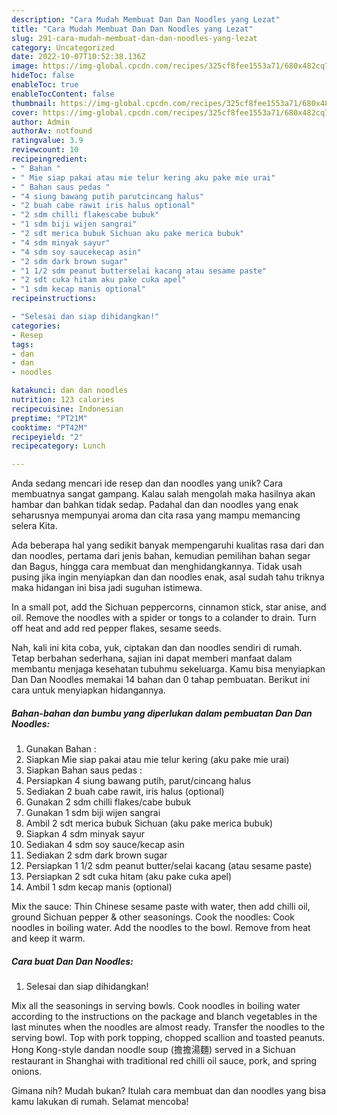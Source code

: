 ```yaml
---
description: "Cara Mudah Membuat Dan Dan Noodles yang Lezat"
title: "Cara Mudah Membuat Dan Dan Noodles yang Lezat"
slug: 291-cara-mudah-membuat-dan-dan-noodles-yang-lezat
category: Uncategorized
date: 2022-10-07T10:52:38.136Z
image: https://img-global.cpcdn.com/recipes/325cf8fee1553a71/680x482cq70/dan-dan-noodles-foto-resep-utama.jpg
hideToc: false
enableToc: true
enableTocContent: false
thumbnail: https://img-global.cpcdn.com/recipes/325cf8fee1553a71/680x482cq70/dan-dan-noodles-foto-resep-utama.jpg
cover: https://img-global.cpcdn.com/recipes/325cf8fee1553a71/680x482cq70/dan-dan-noodles-foto-resep-utama.jpg
author: Admin
authorAv: notfound
ratingvalue: 3.9
reviewcount: 10
recipeingredient:
- " Bahan "
- " Mie siap pakai atau mie telur kering aku pake mie urai"
- " Bahan saus pedas "
- "4 siung bawang putih parutcincang halus"
- "2 buah cabe rawit iris halus optional"
- "2 sdm chilli flakescabe bubuk"
- "1 sdm biji wijen sangrai"
- "2 sdt merica bubuk Sichuan aku pake merica bubuk"
- "4 sdm minyak sayur"
- "4 sdm soy saucekecap asin"
- "2 sdm dark brown sugar"
- "1 1/2 sdm peanut butterselai kacang atau sesame paste"
- "2 sdt cuka hitam aku pake cuka apel"
- "1 sdm kecap manis optional"
recipeinstructions:

- "Selesai dan siap dihidangkan!"
categories:
- Resep
tags:
- dan
- dan
- noodles

katakunci: dan dan noodles 
nutrition: 123 calories
recipecuisine: Indonesian
preptime: "PT21M"
cooktime: "PT42M"
recipeyield: "2"
recipecategory: Lunch

---
```





Anda sedang mencari ide resep dan dan noodles yang unik? Cara membuatnya sangat gampang. Kalau salah mengolah maka hasilnya akan hambar dan bahkan tidak sedap. Padahal dan dan noodles yang enak seharusnya mempunyai aroma dan cita rasa yang mampu memancing selera Kita.





Ada beberapa hal yang sedikit banyak mempengaruhi kualitas rasa dari dan dan noodles, pertama dari jenis bahan, kemudian pemilihan bahan segar dan Bagus, hingga cara membuat dan menghidangkannya. Tidak usah pusing jika ingin menyiapkan dan dan noodles enak,      asal sudah tahu triknya maka hidangan ini bisa jadi suguhan istimewa.














In a small pot, add the Sichuan peppercorns, cinnamon stick, star anise, and oil. Remove the noodles with a spider or tongs to a colander to drain. Turn off heat and add red pepper flakes, sesame seeds.






Nah, kali ini kita coba, yuk, ciptakan dan dan noodles sendiri di rumah. Tetap berbahan sederhana, sajian ini dapat memberi manfaat dalam membantu menjaga kesehatan tubuhmu sekeluarga. Kamu bisa menyiapkan Dan Dan Noodles memakai 14 bahan dan 0 tahap pembuatan. Berikut ini cara untuk menyiapkan hidangannya.

<!--inarticleads1-->

##### Bahan-bahan dan bumbu yang diperlukan dalam pembuatan Dan Dan Noodles:

1. Gunakan  Bahan :
1. Siapkan  Mie siap pakai atau mie telur kering (aku pake mie urai)
1. Siapkan  Bahan saus pedas :
1. Persiapkan 4 siung bawang putih, parut/cincang halus
1. Sediakan 2 buah cabe rawit, iris halus (optional)
1. Gunakan 2 sdm chilli flakes/cabe bubuk
1. Gunakan 1 sdm biji wijen sangrai
1. Ambil 2 sdt merica bubuk Sichuan (aku pake merica bubuk)
1. Siapkan 4 sdm minyak sayur
1. Sediakan 4 sdm soy sauce/kecap asin
1. Sediakan 2 sdm dark brown sugar
1. Persiapkan 1 1/2 sdm peanut butter/selai kacang (atau sesame paste)
1. Persiapkan 2 sdt cuka hitam (aku pake cuka apel)
1. Ambil 1 sdm kecap manis (optional)


Mix the sauce: Thin Chinese sesame paste with water, then add chilli oil, ground Sichuan pepper &amp; other seasonings. Cook the noodles: Cook noodles in boiling water. Add the noodles to the bowl. Remove from heat and keep it warm. 

<!--inarticleads2-->

##### Cara buat Dan Dan Noodles:


1. Selesai dan siap dihidangkan!

Mix all the seasonings in serving bowls. Cook noodles in boiling water according to the instructions on the package and blanch vegetables in the last minutes when the noodles are almost ready. Transfer the noodles to the serving bowl. Top with pork topping, chopped scallion and toasted peanuts. Hong Kong-style dandan noodle soup (擔擔湯麵) served in a Sichuan restaurant in Shanghai with traditional red chilli oil sauce, pork, and spring onions. 

Gimana nih? Mudah bukan? Itulah cara membuat dan dan noodles yang bisa kamu lakukan di rumah. Selamat mencoba!
